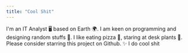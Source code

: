 ```yaml
---
title: "Cool Shit"
---
```

 I'm an IT Analyst 🖥 based on Earth 🌍.  I am keen on programming and designing random stuffs 🚀.  I like eating pizza 🍕, staring at desk plants 🌵. Please consider starring this project on Github. ✨ I do cool shit